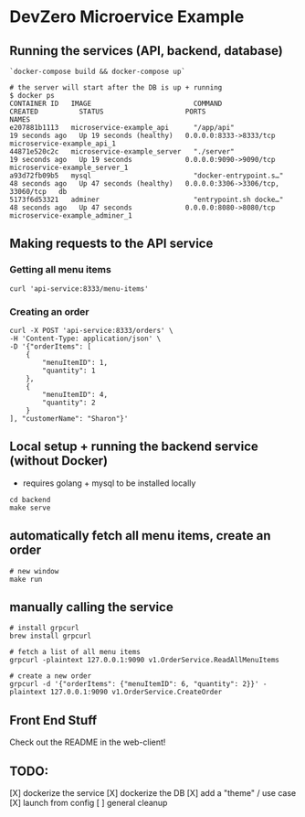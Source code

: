 # DevZero Microervice Example

## Running the services (API, backend, database)

```
`docker-compose build && docker-compose up`

# the server will start after the DB is up + running
$ docker ps
CONTAINER ID   IMAGE                         COMMAND                  CREATED          STATUS                    PORTS                               NAMES
e207881b1113   microservice-example_api      "/app/api"               19 seconds ago   Up 19 seconds (healthy)   0.0.0.0:8333->8333/tcp              microservice-example_api_1
44871e520c2c   microservice-example_server   "./server"               19 seconds ago   Up 19 seconds             0.0.0.0:9090->9090/tcp              microservice-example_server_1
a93d72fb09b5   mysql                         "docker-entrypoint.s…"   48 seconds ago   Up 47 seconds (healthy)   0.0.0.0:3306->3306/tcp, 33060/tcp   db
5173f6d53321   adminer                       "entrypoint.sh docke…"   48 seconds ago   Up 47 seconds             0.0.0.0:8080->8080/tcp              microservice-example_adminer_1
```

## Making requests to the API service

### Getting all menu items

```
curl 'api-service:8333/menu-items'
```

### Creating an order

```
curl -X POST 'api-service:8333/orders' \
-H 'Content-Type: application/json' \
-D '{"orderItems": [
    {
        "menuItemID": 1,
        "quantity": 1
    },
    {
        "menuItemID": 4,
        "quantity": 2
    }
], "customerName": "Sharon"}'
```

## Local setup + running the backend service (without Docker)

- requires golang + mysql to be installed locally

```
cd backend
make serve
```

## automatically fetch all menu items, create an order

```
# new window
make run
```

## manually calling the service

```
# install grpcurl
brew install grpcurl

# fetch a list of all menu items
grpcurl -plaintext 127.0.0.1:9090 v1.OrderService.ReadAllMenuItems

# create a new order
grpcurl -d '{"orderItems": {"menuItemID": 6, "quantity": 2}}' -plaintext 127.0.0.1:9090 v1.OrderService.CreateOrder
```

## Front End Stuff

Check out the README in the web-client!

## TODO:

[X] dockerize the service
[X] dockerize the DB
[X] add a "theme" / use case
[X] launch from config
[ ] general cleanup
